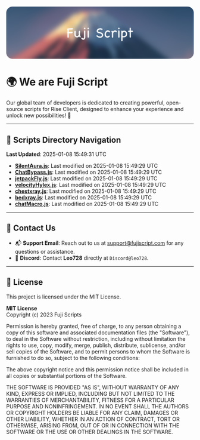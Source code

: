 ![Banner](.github/b.webp)

# 🌍 **We are Fuji Script**

Our global team of developers is dedicated to creating powerful, open-source scripts for Rise Client, designed to enhance your experience and unlock new possibilities! 🌟

---
<!-- SCRIPTS_NAVIGATION_START -->
## 📂 **Scripts Directory Navigation**

**Last Updated**: 2025-01-08 15:49:31 UTC

- **[SilentAura.js](scripts/SilentAura.js)**: Last modified on 2025-01-08 15:49:29 UTC
- **[ChatBypass.js](scripts/ChatBypass.js)**: Last modified on 2025-01-08 15:49:29 UTC
- **[jetpackFly.js](scripts/jetpackFly.js)**: Last modified on 2025-01-08 15:49:29 UTC
- **[velocityHylex.js](scripts/velocityHylex.js)**: Last modified on 2025-01-08 15:49:29 UTC
- **[chestxray.js](scripts/chestxray.js)**: Last modified on 2025-01-08 15:49:29 UTC
- **[bedxray.js](scripts/bedxray.js)**: Last modified on 2025-01-08 15:49:29 UTC
- **[chatMacro.js](scripts/chatMacro.js)**: Last modified on 2025-01-08 15:49:29 UTC

<!-- SCRIPTS_NAVIGATION_END -->

---

## 💬 **Contact Us**  
- 📬 **Support Email**: Reach out to us at [support@fujiscript.com](mailto:support@fujiscript.com) for any questions or assistance.  
- 💬 **Discord**: Contact **Leo728** directly at `Discord@leo728`.

---

## 📜 **License**

This project is licensed under the MIT License.  

**MIT License**  
Copyright (c) 2023 Fuji Scripts  

Permission is hereby granted, free of charge, to any person obtaining a copy of this software and associated documentation files (the "Software"), to deal in the Software without restriction, including without limitation the rights to use, copy, modify, merge, publish, distribute, sublicense, and/or sell copies of the Software, and to permit persons to whom the Software is furnished to do so, subject to the following conditions:  

The above copyright notice and this permission notice shall be included in all copies or substantial portions of the Software.  

THE SOFTWARE IS PROVIDED "AS IS", WITHOUT WARRANTY OF ANY KIND, EXPRESS OR IMPLIED, INCLUDING BUT NOT LIMITED TO THE WARRANTIES OF MERCHANTABILITY, FITNESS FOR A PARTICULAR PURPOSE AND NONINFRINGEMENT. IN NO EVENT SHALL THE AUTHORS OR COPYRIGHT HOLDERS BE LIABLE FOR ANY CLAIM, DAMAGES OR OTHER LIABILITY, WHETHER IN AN ACTION OF CONTRACT, TORT OR OTHERWISE, ARISING FROM, OUT OF OR IN CONNECTION WITH THE SOFTWARE OR THE USE OR OTHER DEALINGS IN THE SOFTWARE.  
